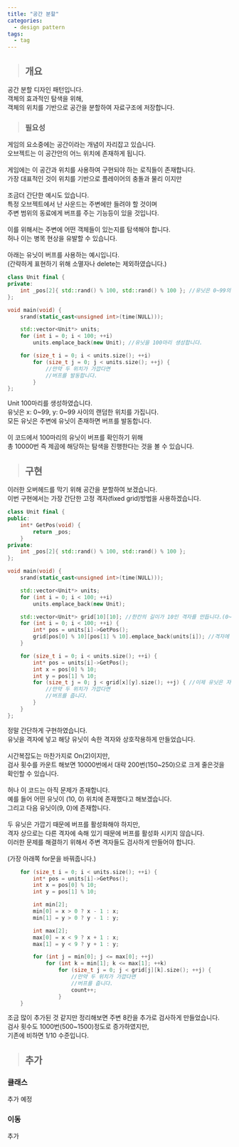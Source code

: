 ```yaml
---
title: "공간 분할"
categories:
  - design pattern
tags:
  - tag
---
```

> ## 개요

공간 분할 디자인 패턴입니다.<br>
객체의 효과적인 탐색을 위해,<br>
객체의 위치를 기반으로 공간을 분할하여 자료구조에 저장합니다.<br>
> ### 필요성

게임의 요소중에는 공간이라는 개념이 자리잡고 있습니다.<br>
오브젝트는 이 공간안의 어느 위치에 존재하게 됩니다.<br>
<br>
게임에는 이 공간과 위치를 사용하여 구현되야 하는 로직들이 존재합니다.<br>
가장 대표적인 것이 위치를 기반으로 플레이어의 충돌과 물리 이지만<br>
<br>
조금더 간단한 예시도 있습니다.<br>
특정 오브젝트에서 난 사운드는 주변에만 들려야 할 것이며<br>
주변 범위의 동료에게 버프를 주는 기능등이 있을 것입니다.<br>
<br>
이를 위해서는 주변에 어떤 객체들이 있는지를 탐색해야 합니다.<br>
허나 이는 병목 현상을 유발할 수 있습니다.<br>
<br>
아래는 유닛이 버프를 사용하는 예시입니다.<br>
(간략하게 표현하기 위해 소멸자나 delete는 제외하였습니다.)
```cpp
class Unit final {
private:
	int _pos[2]{ std::rand() % 100, std::rand() % 100 }; //유닛은 0~99의 랜덤한 위치를 가집니다.
};
```
```cpp
void main(void) {
	srand(static_cast<unsigned int>(time(NULL)));

	std::vector<Unit*> units;
	for (int i = 0; i < 100; ++i)
		units.emplace_back(new Unit); //유닛을 100마리 생성합니다.

	for (size_t i = 0; i < units.size(); ++i)
		for (size_t j = 0; j < units.size(); ++j) {
			//만약 두 위치가 가깝다면
			//버프를 발동합니다.
		}
};
```
Unit 100마리를 생성하였습니다.<br>
유닛은 x: 0\~99, y: 0\~99 사이의 랜덤한 위치를 가집니다.<br>
모든 유닛은 주변에 유닛이 존재하면 버프를 발동합니다.<br>
<br>
이 코드에서 100마리의 유닛이 버프를 확인하기 위해<br>
총 10000번 즉 제곱에 해당하는 탐색을 진행한다는 것을 볼 수 있습니다.
> ## 구현

이러한 오버헤드를 막기 위해 공간을 분할하여 보겠습니다.<br>
이번 구현에서는 가장 간단한 고정 격자(fixed grid)방법을 사용하겠습니다.
```cpp
class Unit final {
public:
	int* GetPos(void) {
		return _pos;
	}
private:
	int _pos[2]{ std::rand() % 100, std::rand() % 100 };
};
```
```cpp
void main(void) {
	srand(static_cast<unsigned int>(time(NULL)));

	std::vector<Unit*> units;
	for (int i = 0; i < 100; ++i)
		units.emplace_back(new Unit);

	std::vector<Unit*> grid[10][10]; //한칸의 길이가 10인 격자를 만듭니다.(0~9, 10~19...)
	for (int i = 0; i < 100; ++i) {
		int* pos = units[i]->GetPos();
		grid[pos[0] % 10][pos[1] % 10].emplace_back(units[i]); //격자에 맞춰 유닛을 집어넣습니다.
	}

	for (size_t i = 0; i < units.size(); ++i) {
		int* pos = units[i]->GetPos();
		int x = pos[0] % 10;
		int y = pos[1] % 10;
		for (size_t j = 0; j < grid[x][y].size(); ++j) { //이제 유닛은 자신이 해당하는 격자만 소통합니다.
			//만약 두 위치가 가깝다면
			//버프를 줍니다.
		}
	}
};
```
정말 간단하게 구현하였습니다.<br>
유닛을 격자에 넣고 해당 유닛이 속한 격자와 상호작용하게 만들었습니다.<br>
<br>
시간복잡도는 마찬가지로 On(2)이지만,<br>
검사 횟수를 카운트 해보면 10000번에서 대략 200번(150~250)으로 크게 줄은것을 확인할 수 있습니다.<br>
<br>
허나 이 코드는 아직 문제가 존재합니다.<br>
예를 들어 어떤 유닛이 (10, 0) 위치에 존재했다고 해보겠습니다.<br>
그리고 다음 유닛이(9, 0)에 존재합니다.<br>
<br>
두 유닛은 가깝기 때문에 버프를 활성화해야 하지만,<br>
격자 상으로는 다른 격자에 속해 있기 때문에 버프를 활성화 시키지 않습니다.<br>
이러한 문제를 해결하기 위해서 주변 격자들도 검사하게 만들어야 합니다.<br>
<br>
(가장 아래쪽 for문을 바꿔줍니다.)
```cpp
	for (size_t i = 0; i < units.size(); ++i) {
		int* pos = units[i]->GetPos();
		int x = pos[0] % 10;
		int y = pos[1] % 10;

		int min[2];
		min[0] = x > 0 ? x - 1 : x;
		min[1] = y > 0 ? y - 1 : y;

		int max[2];
		max[0] = x < 9 ? x + 1 : x;
		max[1] = y < 9 ? y + 1 : y;

		for (int j = min[0]; j <= max[0]; ++j)
			for (int k = min[1]; k <= max[1]; ++k)
				for (size_t j = 0; j < grid[j][k].size(); ++j) {
					//만약 두 위치가 가깝다면
					//버프를 줍니다.
					count++;
				}
	}
```
조금 많이 추가된 것 같지만 정리해보면 주변 8칸을 추가로 검사하게 만들었습니다.<br>
검사 횟수도 1000번(500~1500)정도로 증가하였지만,<br>
기존에 비하면 1/10 수준입니다.

> ## 추가

### 클래스
추가 예정
### 이동
추가 
